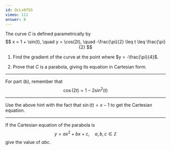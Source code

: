 ```yaml
---
id: QcLx0f5G
vimeo: 111
answer: 8
---
```


The curve $C$ is defined parametrically by
$$
x = 1 + \sin(t), \quad y = \cos(2t), \quad -\frac{\pi}{2} \leq t \leq \frac{\pi}{2}
$$

 1. Find the gradient of the curve at the point where $y = -\frac{\pi}{4}$.

 1. Prove that $C$ is a parabola, giving its equation in Cartesian form.

---

For part (b), remember that
$$
\cos(2t) = 1 - 2\sin^2(t)
$$

---

Use the above hint with the fact that $\sin(t) = x - 1$ to get the Cartesian equation.

---

If the Cartesian equation of the parabola is
$$
y = ax^2 + bx + c, \quad a,b,c \in \mathbb{Z}
$$
give the value of $abc$.
